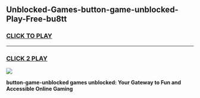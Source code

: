 
## Unblocked-Games-button-game-unblocked-Play-Free-bu8tt
<h3>
<a href="https://premium76.site?title=button-game-unblocked&ref=18A1">CLICK TO PLAY</a></h3>
<hr>

<h3>
<a href="https://premium76.site?title=button-game-unblocked&ref=18A1">CLICK 2 PLAY</a>
  
</h3>

<a href="https://premium76.site?title=button-game-unblocked&ref=18A1"><img src="https://clearcache.store/games.png"></a>


**button-game-unblocked games unblocked: Your Gateway to Fun and Accessible Online Gaming**
